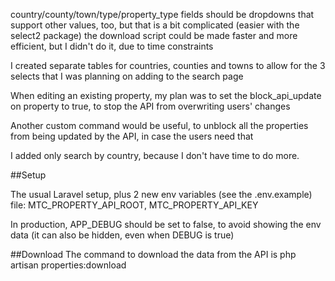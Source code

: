 country/county/town/type/property_type fields should be dropdowns that support other values, too, but that is a bit complicated (easier with the select2 package)
the download script could be made faster and more efficient, but I didn't do it, due to time constraints

I created separate tables for countries, counties and towns to allow for the 3 selects that I was planning on adding to the search page

When editing an existing property, my plan was to set the block_api_update on property to true, to stop the API from overwriting users' changes

Another custom command would be useful, to unblock all the properties from being updated by the API, in case the users need that

I added only search by country, because I don't have time to do more.

##Setup

The usual Laravel setup, plus 2 new env variables (see the .env.example) file: MTC_PROPERTY_API_ROOT, MTC_PROPERTY_API_KEY

In production, APP_DEBUG should be set to false, to avoid showing the env data (it can also be hidden, even when DEBUG is true)

##Download
The command to download the data from the API is php artisan properties:download
